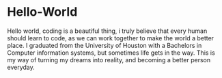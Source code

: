 # Hello-World
Hello world, coding is a beautiful thing, i truly believe that every human should learn to code, as we can work together to make the world a better place. I graduated from the University of Houston with a Bachelors in Computer information systems, but sometimes life gets in the way. This is my way of turning my dreams into reality, and becoming a better person everyday. 
